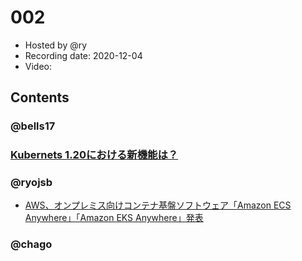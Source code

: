 # 002

- Hosted by @ry
- Recording date: 2020-12-04
- Video:

## Contents

### @bells17

### [Kubernets 1.20における新機能は？](https://www.linkedin.com/pulse/kubernets-120%25E3%2581%25AB%25E3%2581%258A%25E3%2581%2591%25E3%2582%258B%25E6%2596%25B0%25E6%25A9%259F%25E8%2583%25BD%25E3%2581%25AF-takao-shimizu/)

### @ryojsb

- [AWS、オンプレミス向けコンテナ基盤ソフトウェア「Amazon ECS Anywhere」「Amazon EKS Anywhere」発表](https://www.publickey1.jp/blog/20/awsamazon_ecs_anywhereamazon_eks_anywhereaws_reinvent_2021.html)

### @chago
